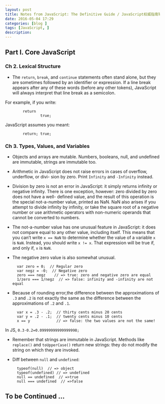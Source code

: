 ```yaml
---
layout: post
title: Notes from JavaScript: The Definitive Guide / JavaScript权威指南笔记
date: 2016-05-04 17:29
categories: [blog ]
tags: [JavaScript, ]
description:
---
```


## Part I. Core JavaScript

### Ch 2. Lexical Structure

+ The `return`, `break`, and `continue` statements often stand alone, but they are sometimes followed by an identifier or expression. If a line break appears after any of these words (before any other tokens), JavaScript will always interpret that line break as a semicolon. 

For example, if you write:

			return 
					true;

JavaScript assumes you meant:

			return; true;


### Ch 3. Types, Values, and Variables

+ Objects and arrays are mutable. Numbers, booleans, null, and undefined are immutable, strings are immutable too.

+ Arithmetic in JavaScript does not raise errors in cases of overflow, underflow, or divi- sion by zero. Print `Infinity` and `-Infinity` instead.

+ Division by zero is not an error in JavaScript: it simply returns infinity or negative infinity. There is one exception, however: zero divided by zero does not have a well- defined value, and the result of this operation is the special not-a-number value, printed as NaN. NaN also arises if you attempt to divide infinity by infinity, or take the square root of a negative number or use arithmetic operators with non-numeric operands that cannot be converted to numbers.

+ The not-a-number value has one unusual feature in JavaScript: it does not compare equal to any other value, including itself. This means that you can’t write `x == NaN` to determine whether the value of a variable `x` is `NaN`. Instead, you should write `x != x`. That expression will be true if, and only if, `x` is `NaN`.

+ The negative zero value is also somewhat unusual.
        
        
        var zero = 0;  // Regular zero
        var negz = -0;  // Negative zero
        zero === negz    // => true: zero and negative zero are equal
        1/zero === 1/negz  // => false: infinity and -infinity are not equal


+ Because of rounding error,the difference between the approximations of `.3` and `.2` is not exactly the same as the difference between the approximations of `.2` and `.1`.


        var x = .3 - .2;  // thirty cents minus 20 cents
        var y = .2 - .1;  // twenty cents minus 10 cents
        x == y            // => false: the two values are not the same!

In JS, `0.3-0.2=0.09999999999999998;`


+ Remember that strings are immutable in JavaScript. Methods like `replace()` and `toUpperCase()` return new strings: they do not modify the string on which they are invoked.

+ Diff between `null` and `undefined`:


        typeof(null)  // => object
        typeof(undefined) // => undefined
        null == undefined  // =>true
        null === undefined  // =>false
 




## To be Continued ...






